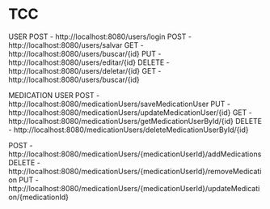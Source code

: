 # TCC
USER
POST - http://localhost:8080/users/login
POST - http://localhost:8080/users/salvar
GET - http://localhost:8080/users/buscar/{id}
PUT - http://localhost:8080/users/editar/{id}
DELETE - http://localhost:8080/users/deletar/{id}
GET - http://localhost:8080/users/buscar/{id}

MEDICATION USER
POST - http://localhost:8080/medicationUsers/saveMedicationUser
PUT - http://localhost:8080/medicationUsers/updateMedicationUser/{id}
GET - http://localhost:8080/medicationUsers/getMedicationUserById/{id}
DELETE - http://localhost:8080/medicationUsers/deleteMedicationUserById/{id}

POST - http://localhost:8080/medicationUsers/{medicationUserId}/addMedications
DELETE - http://localhost:8080/medicationUsers/{medicationUserId}/removeMedication
PUT - http://localhost:8080/medicationUsers/{medicationUserId}/updateMedication/{medicationId}
